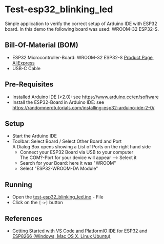 # Test-esp32_blinking_led

Simple application to verify the correct setup of Arduino IDE with ESP32 board.
In this demo the following board was used: WROOM-32 ESP32-S.

## Bill-Of-Material (BOM)
- ESP32 Microcontroller-Board: WROOM-32 ESP32-S [Product Page](https://www.espressif.com/sites/default/files/documentation/esp32-wroom-32_datasheet_en.pdf), [AliExpress](https://de.aliexpress.com/item/1005006476900011.html?spm=a2g0o.productlist.main.7.37d42g2j2g2j4H&algo_pvid=c82fd8fc-03ff-47af-97af-6229039ecbf2&aem_p4p_detail=2024051600205212092719442965540001734083&algo_exp_id=c82fd8fc-03ff-47af-97af-6229039ecbf2-3&pdp_npi=4%40dis%21EUR%2160.85%2115.45%21%21%21466.63%21118.44%21%402103010e17158440525233668e7440%2112000037341814397%21sea%21AT%210%21AB&curPageLogUid=Qfckn4DrLnUp&utparam-url=scene%3Asearch%7Cquery_from%3A&search_p4p_id=2024051600205212092719442965540001734083_1)
- USB-C Cable

## Pre-Requisites

- Installed Arduino IDE (>2.0): see https://www.arduino.cc/en/software
- Install the ESP32-Board in Arduino IDE: see https://randomnerdtutorials.com/installing-esp32-arduino-ide-2-0/

## Setup

* Start the Arduino IDE
* Toolbar: Select Board / Select Other Board and Port  
  A Dialog Box opens showing a List of Ports on the right hand side
    * Connect your ESP32 Board via USB to your computer  
      The COM?-Port for your device will appear --> Select it
    * Search for your Board: here it was "WROOM"
    * Select "ESP32-WROOM-DA Module"

## Running

* Open the [test-esp32_blinking_led.ino](test-esp32_blinking_led.ino) - File
* Click on the ```[->]``` button


## References

- [Getting Started with VS Code and PlatformIO IDE for ESP32 and ESP8266 (Windows, Mac OS X, Linux Ubuntu)](https://randomnerdtutorials.com/vs-code-platformio-ide-esp32-esp8266-arduino/)